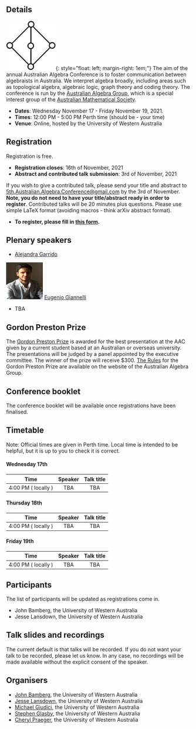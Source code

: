 ## Details
![aag](/aag_image.jpg){: style="float: left;  margin-right: 1em;"}
The aim of the annual Australian Algebra Conference is to foster communication between algebraists in Australia. We interpret algebra broadly, including areas such as topological algebra, algebraic logic, graph theory and coding theory. The conference is run by the [Australian Algebra Group](https://austalg.ltumathstats.com/), which is a special interest group of the [Australian Mathematical Society](https://austms.org.au/).

- **Dates**: Wednesday November 17 - Friday November 19, 2021. 
- **Times**: 12:00 PM - 5:00 PM Perth time (should be <script> var date = new Date('Wed, 17 Nov 2021 04:00:00 GMT');document.write(date.toLocaleTimeString(navigator.language, {hour: '2-digit', minute:'2-digit'}));</script> - <script> var date = new Date('Wed, 17 Nov 2021 09:00:00 GMT');document.write(date.toLocaleTimeString(navigator.language, {hour: '2-digit', minute:'2-digit'}));</script> your time)
- **Venue**: Online, hosted by the University of Western Australia

## Registration
Registration is free.

- **Registration closes**: 16th of November, 2021
- **Abstract and contributed talk submission**: 3rd of November, 2021

If you wish to give a contributed talk, please send your title and abstract to [5th.Australian.Algebra.Conference@gmail.com](mailto:5th.Australian.Algebra.Conference@gmail.com) by the 3rd of November. **Note, you do not need to have your title/abstract ready in order to register**. Contributed talks will be 20 minutes plus questions. Please use simple LaTeX format (avoiding macros - think arXiv abstract format).

- **To register, please fill in [this form](https://docs.google.com/forms/d/e/1FAIpQLSf_hwzoE3pEZTgJG2SXZ1RqtzguACgpOL2jfu5ESBEh25oe6g/viewform?usp=sf_link).**

## Plenary speakers
- [Alejandra Garrido](https://verso.mat.uam.es/~alejandra.garrido/)

<img src="PHOTO-2021-09-10-12-48-52.jpg" width="100" height="100"> [Eugenio Giannelli](https://eugeniomaths.wordpress.com/)

- TBA

## Gordon Preston Prize

The [Gordon Preston Prize](https://austalg.ltumathstats.com/gordon-preston-prize) is awarded for the best presentation at the AAC given by a current student based at an Australian or overseas university. The presentations will be judged by a panel appointed by the executive committee. The winner of the prize will receive $300. [The Rules](https://austalg.ltumathstats.com/rules-for-the-gordon-preston-prize) for the Gordon Preston Prize are available on the website of the Australian Algebra Group. 

## Conference booklet

The conference booklet will be available once registrations have been finalised.

## Timetable
Note: Official times are given in Perth time. Local time is intended to be helpful, but it is up to you to check it is correct.

#### Wednesday 17th

| Time | Speaker | Talk title | 
|:--:|:--:|:--:|
| 4:00 PM ( locally <script> var date = new Date('Wed, 17 Nov 2021 08:00:00 GMT');document.write(date.toLocaleTimeString(navigator.language, {hour: '2-digit', minute:'2-digit'}));</script> ) | TBA | TBA |

#### Thursday 18th

| Time | Speaker | Talk title | 
|:--:|:--:|:--:|
| 4:00 PM ( locally <script> var date = new Date('Thu, 18 Nov 2021 08:00:00 GMT');document.write(date.toLocaleTimeString(navigator.language, {hour: '2-digit', minute:'2-digit'}));</script> ) | TBA | TBA |

#### Friday 19th

| Time | Speaker | Talk title |
|:--:|:--:|:--:|
| 4:00 PM ( locally <script> var date = new Date('Fri, 19 Nov 2021 08:00:00 GMT');document.write(date.toLocaleTimeString(navigator.language, {hour: '2-digit', minute:'2-digit'}));</script> ) | TBA | TBA |

## Participants
The list of participants will be updated as registrations come in.

- John Bamberg, the University of Western Australia
- Jesse Lansdown, the University of Western Australia

## Talk slides and recordings
The current default is that talks will be recorded. If you do not want your talk to be recorded, please let us know. In any case, no recordings will be made available without the explicit consent of the speaker.

## Organisers
- [John Bamberg](https://johnbamberg.github.io/), the University of Western Australia
- [Jesse Lansdown](https://www.jesselansdown.com/), the University of Western Australia
- [Michael Giudici](https://research-repository.uwa.edu.au/en/persons/michael-giudici), the University of Western Australia
- [Stephen Glasby](https://stephenglasby.github.io/), the University of Western Australia
- [Cheryl Praeger](https://research-repository.uwa.edu.au/en/persons/cheryl-praeger), the University of Western Australia
